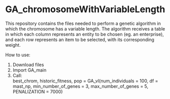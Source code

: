 # GA_chromosomeWithVariableLength

This repository contains the files needed to perform a genetic algorithm in which the chromosome has a variable length. The algorithm receives a table in which each column represents an entity to be chosen (eg. an enterprise), and each row represents an item to be selected, with its corresponding weight.

How to use:
  1. Download files
  2. Import GA_main
  3. Call:     
      best_chrom, historic_fitness, pop = GA_vl(num_individuals = 100, df = mast_np, min_number_of_genes = 3, max_number_of_genes = 5, PENALIZATION = 7000)
